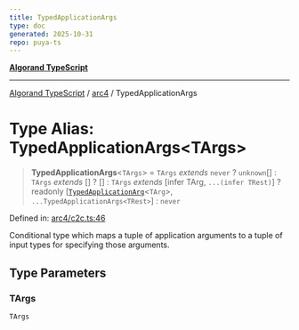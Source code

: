 ```yaml
---
title: TypedApplicationArgs
type: doc
generated: 2025-10-31
repo: puya-ts
---
```

[**Algorand TypeScript**](../../README.md)

***

[Algorand TypeScript](../../modules.md) / [arc4](../README.md) / TypedApplicationArgs

# Type Alias: TypedApplicationArgs\<TArgs\>

> **TypedApplicationArgs**\<`TArgs`\> = `TArgs` *extends* `never` ? `unknown`[] : `TArgs` *extends* \[\] ? \[\] : `TArgs` *extends* \[infer TArg, `...(infer TRest)`\] ? readonly \[[`TypedApplicationArg`](TypedApplicationArg.md)\<`TArg`\>, `...TypedApplicationArgs<TRest>`\] : `never`

Defined in: [arc4/c2c.ts:46](https://github.com/algorandfoundation/puya-ts/blob/main/packages/algo-ts/src/arc4/c2c.ts#L46)

Conditional type which maps a tuple of application arguments to a tuple of input types for specifying those arguments.

## Type Parameters

### TArgs

`TArgs`
